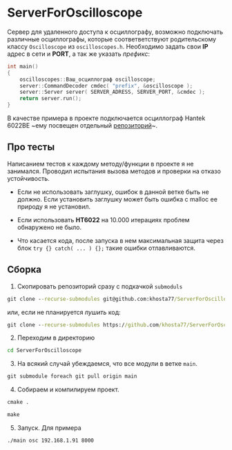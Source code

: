 # ServerForOscilloscope

Сервер для удаленного доступа к осциллографу, возможно подключать различные осциллографы, которые
соответветствуют родительскому классу `Oscilloscope` из `oscilloscopes.h`. Необходимо задать свои **IP**
адрес в сети и **PORT**, а так же указать *префикс*:

```cpp
int main()
{
    oscilloscopes::Ваш_осциллограф oscilloscope;
    server::CommandDecoder cmdec( "prefix", &oscilloscope );
    server::Server server( SERVER_ADRESS, SERVER_PORT, &cmdec );
    return server.run();
}
```

В качестве примера в проекте подключается осциллограф Hantek 6022BE ~eму посвещен отдельный [репозиторий](https://github.com/khosta77/HT6022_lib_cpp.git)~.

## Про тесты

Написанием тестов к каждому методу/функции в проекте я не занимался. Проводил испытания вызова методов
и проверки на отказо устойчивость.

* Если не использовать заглушку, ошибок в данной ветке быть не должно. Если установить заглушку может
быть ошибка с malloc ее природу я не установил.

* Если использовать **HT6022** на 10.000 итерациях проблем обнаружено не было.

* Что касается кода, после запуска в нем максимальная защита через блок `try {} catch( ... ) {};` такие ошибки отлавливаются.

## Сборка

1. Скопировать репозиторий сразу с подкачкой `submoduls`

```cmd
git clone --recurse-submodules git@github.com:khosta77/ServerForOscilloscope.git
```

или, если не планируется *пушить* код:

```cmd
git clone --recurse-submodules https://github.com/khosta77/ServerForOscilloscope.git
```

2. Переходим в директорию

```cmd
cd ServerForOscilloscope
```

3. На всякий случай убеждаемся, что все модули в ветке `main`.

```cmd
git submodule foreach git pull origin main
```

4. Собираем и компилируем проект.

```cmd
cmake .
```

```cmd
make
```

5. Запуск. Для примера

```
./main osc 192.168.1.91 8000
```
